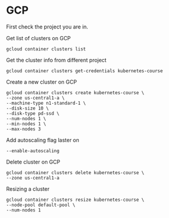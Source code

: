 # GCP

First check the project you are in.

Get list of clusters on GCP
```
gcloud container clusters list
```

Get the cluster info from different project
```
gcloud container clusters get-credentials kubernetes-course
```

Create a new cluster on GCP
```
gcloud container clusters create kubernetes-course \
--zone us-central1-a \
--machine-type n1-standard-1 \
--disk-size 10 \
--disk-type pd-ssd \
--num-nodes 1 \
--min-nodes 1 \
--max-nodes 3
```

Add autoscaling flag laster on
```
--enable-autoscaling
```

Delete cluster on GCP
```
gcloud container clusters delete kubernetes-course \
--zone us-central1-a
```

Resizing a cluster
```
gcloud container clusters resize kubernetes-course \
--node-pool default-pool \
--num-nodes 1
```
